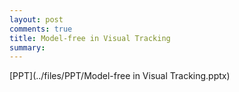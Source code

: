 ```yaml
---
layout: post
comments: true
title: Model-free in Visual Tracking
summary:  
---
```


[PPT](../files/PPT/Model-free in Visual Tracking.pptx)